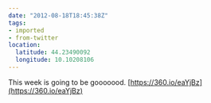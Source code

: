 ```yaml
---
date: "2012-08-18T18:45:38Z"
tags:
- imported
- from-twitter
location:
  latitude: 44.23490092
  longitude: 10.10208106
---
```

This week is going to be gooooood. [https://360.io/eaYjBz](https://360.io/eaYjBz)
